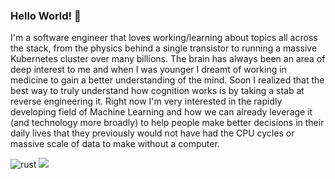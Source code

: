 ### Hello World! 👋

I'm a software engineer that loves working/learning about topics all across the stack, from the physics behind a single transistor to running a massive Kubernetes cluster over many billions. The brain has always been an area of deep interest to me and when I was younger I dreamt of working in medicine to gain a better understanding of the mind. Soon I realized that the best way to truly understand how cognition works is by taking a stab at reverse engineering it. Right now I'm very interested in the rapidly developing field of Machine Learning and how we can already leverage it (and technology more broadly) to help people make better decisions in their daily lives that they previously would not have had the CPU cycles or massive scale of data to make without a computer.

![rust](https://img.shields.io/badge/-Rust-555555?style=flat&logo=Rust&logoColor=000000)
![](https://komarev.com/ghpvc/?username=stemmr&color=grey)
